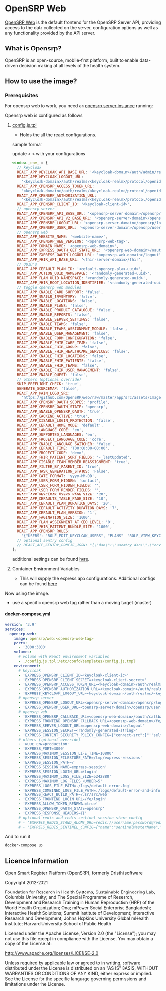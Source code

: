 # OpenSRP Web

[OpenSRP Web](https://github.com/opensrp/web) is the default frontend for the OpenSRP Server API, providing access to the data collected on the server, configuration options as well as any functionality provided by the API server.

## What is Opensrp?

OpenSRP is an open-source, mobile-first platform, built to enable data-driven decision making at all levels of the health system.

## How to use the image?

### Prerequisites

For opensrp web to work, you need an [opensrp server instance](https://hub.docker.com/r/opensrp/opensrp-server-web) running:

Opensrp web is configured as follows:

1. [config.js.tpl](https://github.com/opensrp/web/blob/master/app/public/config.js)

   - Holds the all the react configurations.

   sample format

   update `< >` with your configurations

   ```js
   window._env_ = {
     // keycloak
     REACT_APP_KEYCLOAK_API_BASE_URL: '<keycloak-domain>/auth/admin/realms/<keycloak-realm>',
     REACT_APP_KEYCLOAK_LOGOUT_URL:
       '<keycloak-domain>/auth/realms/<keycloak-realm>/protocol/openid-connect/logout',
     REACT_APP_OPENSRP_ACCESS_TOKEN_URL:
       '<keycloak-domain>/auth/realms/<keycloak-realm>/protocol/openid-connect/token',
     REACT_APP_OPENSRP_AUTHORIZATION_URL:
       '<keycloak-domain>/auth/realms/<keycloak-realm>/protocol/openid-connect/auth',
     REACT_APP_OPENSRP_CLIENT_ID: '<keycloak-client-id>',
     // opensrp server
     REACT_APP_OPENSRP_API_BASE_URL: '<opensrp-server-domain>/opensrp/rest/',
     REACT_APP_OPENSRP_API_V2_BASE_URL: '<opensrp-server-domain>/opensrp/rest/v2/',
     REACT_APP_OPENSRP_LOGOUT_URL: '<opensrp-server-domain>/opensrp/logout.do',
     REACT_APP_OPENSRP_USER_URL: '<opensrp-server-domain>/opensrp/user-details/',
     // opensrp web
     REACT_APP_WEBSITE_NAME: '<website-name>',
     REACT_APP_OPENSRP_WEB_VERSION: '<opensrp-web-tag>',
     REACT_APP_DOMAIN_NAME: '<opensrp-web-domain>',
     REACT_APP_EXPRESS_OAUTH_GET_STATE_URL: '<opensrp-web-domain>/oauth/state',
     REACT_APP_EXPRESS_OAUTH_LOGOUT_URL: '<opensrp-web-domain>/logout',
     REACT_APP_FHIR_API_BASE_URL: '<fhir-server-domain>/fhir',
     // UUID's
     REACT_APP_DEFAULT_PLAN_ID: '<default-opensrp-plan-uuid>',
     REACT_APP_ACTION_UUID_NAMESPACE: '<randomly-generated-uuid>',
     REACT_APP_PLAN_UUID_NAMESPACE: '<randomly-generated-uuid>',
     REACT_APP_FHIR_ROOT_LOCATION_IDENTIFIER: '<randomly-generated-uuid>',
     // toggle opensrp web modules
     REACT_APP_ENABLE_CARD_SUPPORT: 'false',
     REACT_APP_ENABLE_INVENTORY: 'false',
     REACT_APP_ENABLE_LOCATIONS: 'false',
     REACT_APP_ENABLE_PLANS: 'false',
     REACT_APP_ENABLE_PRODUCT_CATALOGUE: 'false',
     REACT_APP_ENABLE_REPORTS: 'false',
     REACT_APP_ENABLE_SERVER_SETTINGS: 'false',
     REACT_APP_ENABLE_TEAMS: 'false',
     REACT_APP_ENABLE_TEAMS_ASSIGNMENT_MODULE: 'false',
     REACT_APP_ENABLE_USER_MANAGEMENT: 'false',
     REACT_APP_ENABLE_FORM_CONFIGURATION: 'false',
     REACT_APP_ENABLE_FHIR_CARE_TEAM: 'false',
     REACT_APP_ENABLE_FHIR_GROUP: 'false',
     REACT_APP_ENABLE_FHIR_HEALTHCARE_SERVICES: 'false',
     REACT_APP_ENABLE_FHIR_LOCATIONS: 'false',
     REACT_APP_ENABLE_FHIR_PATIENTS: 'false',
     REACT_APP_ENABLE_FHIR_TEAMS: 'false',
     REACT_APP_ENABLE_FHIR_USER_MANAGEMENT: 'false',
     REACT_APP_ENABLE_QUEST: 'false',
     // others (optional override)
     SKIP_PREFLIGHT_CHECK: 'true',
     GENERATE_SOURCEMAP: 'false',
     REACT_APP_MAIN_LOGO_SRC:
       'https://github.com/OpenSRP/web/raw/master/app/src/assets/images/opensrp-logo-color.png',
     REACT_APP_OPENSRP_OAUTH_SCOPES: 'profile',
     REACT_APP_OPENSRP_OAUTH_STATE: 'opensrp',
     REACT_APP_ENABLE_OPENSRP_OAUTH: 'true',
     REACT_APP_BACKEND_ACTIVE: 'true',
     REACT_APP_DISABLE_LOGIN_PROTECTION: 'false',
     REACT_APP_DEFAULT_HOME_MODE: 'default',
     REACT_APP_LANGUAGE_CODE: 'en',
     REACT_APP_SUPPORTED_LANGUAGES: 'en',
     REACT_APP_PROJECT_LANGUAGE_CODE: 'core',
     REACT_APP_ENABLE_LANGUAGE_SWITCHER: 'false',
     REACT_APP_DEFAULT_TIME: 'T00:00:00+00:00',
     REACT_APP_PROJECT_CODE: 'demo',
     REACT_APP_FHIR_PATIENT_SORT_FIELDS: '-_lastUpdated',
     REACT_APP_DISABLE_TEAM_MEMBER_REASSIGNMENT: 'true',
     REACT_APP_FILTER_BY_PARENT_ID: 'true',
     REACT_APP_TASK_GENERATION_STATUS: 'False',
     REACT_APP_DATE_FORMAT: 'yyyy-MM-DD',
     REACT_APP_USER_FORM_HIDDEN: 'contact',
     REACT_APP_USER_FORM_HIDDEN_FIELDS: '',
     REACT_APP_USER_FORM_RENDER_FIELDS: '',
     REACT_APP_KEYCLOAK_USERS_PAGE_SIZE: '20',
     REACT_APP_DEFAULTS_TABLE_PAGE_SIZE: '10',
     REACT_APP_DEFAULT_PLAN_DURATION_DAYS: '20',
     REACT_APP_DEFAULT_ACTIVITY_DURATION_DAYS: '7',
     REACT_APP_DEFAULT_PLAN_VERSION: '1',
     REACT_APP_PAGINATION_SIZE: '1000',
     REACT_APP_PLAN_ASSIGNMENT_AT_GEO_LEVEL: '0',
     REACT_APP_FHIR_PATIENT_BUNDLE_SIZE: '1000',
     REACT_APP_OPENSRP_ROLES:
       '{"USERS": "ROLE_EDIT_KEYCLOAK_USERS", "PLANS": "ROLE_VIEW_KEYCLOAK_USERS", "LOCATIONS": "ROLE_VIEW_KEYCLOAK_USERS", "CARD_SUPPORT": "ROLE_VIEW_KEYCLOAK_USERS", "INVENTORY": "ROLE_VIEW_KEYCLOAK_USERS", "TEAMS": "ROLE_VIEW_KEYCLOAK_USERS", "PRODUCT_CATALOGUE": "ROLE_VIEW_KEYCLOAK_USERS", "FORM_CONFIGURATION": "ROLE_VIEW_KEYCLOAK_USERS", "CARE_TEAM": "ROLE_VIEW_KEYCLOAK_USERS", "SERVER_SETTINGS": "ROLE_VIEW_KEYCLOAK_USERS", "QUEST": "ROLE_VIEW_KEYCLOAK_USERS", "MANAGE_REPORTS": "ROLE_MANAGE_REPORTS", "DISTRICT_REPORT": "ROLE_DISTRICT_REPORT"}',
     // optional sentry config
     // REACT_APP_SENTRY_CONFIG_JSON: "{\"dsn\":\"<sentry-dsn>\",\"environment\":\"<sentry-environment>\",\"release\":\"<app-release-version>\",\"release-name\":\"<app-release-name>\",\"release-namespace\":\"<app-release-namespace>\",\"tags\":{}}",
   };
   ```

   additional settings can be found [here](https://github.com/opensrp/web/blob/master/app/.env.sample).

2. Container Environment Variables
   - This will supply the express app configurations. Additional configs can be found [here](https://github.com/onaio/express-server/blob/master/.env.sample)

Now using the image.

- use a specific opensrp web tag rather than a moving target (master)

#### docker-compose.yml

```yaml
version: '3.9'
services:
  opensrp-web:
    image: opensrp/web:<opensrp-web-tag>
    ports:
      - '3000:3000'
    volumes:
      # volume with React environment variables
      - ./config.js.tpl:/etc/confd/templates/config.js.tmpl
    environment:
      # keycloak
      - 'EXPRESS_OPENSRP_CLIENT_ID=<keycloak-client-id>'
      - 'EXPRESS_OPENSRP_CLIENT_SECRET=<keycloak-client-secret>'
      - 'EXPRESS_OPENSRP_ACCESS_TOKEN_URL=<keycloak-domain>/auth/realms/<keycloak-realm>/protocol/openid-connect/token'
      - 'EXPRESS_OPENSRP_AUTHORIZATION_URL=<keycloak-domain>/auth/realms/<keycloak-realm>/protocol/openid-connect/auth'
      - 'EXPRESS_KEYCLOAK_LOGOUT_URL=<keycloak-domain>/auth/realms/<keycloak-realm>/protocol/openid-connect/logout'
      # opensrp server
      - 'EXPRESS_OPENSRP_LOGOUT_URL=<opensrp-server-domain>/opensrp/logout.do'
      - 'EXPRESS_OPENSRP_USER_URL=<opensrp-server-domain>/opensrp/user-details/'
      # opensrp web
      - 'EXPRESS_OPENSRP_CALLBACK_URL=<opensrp-web-domain>/oauth/callback/OpenSRP/'
      - 'EXPRESS_FRONTEND_OPENSRP_CALLBACK_URL=<opensrp-web-domain>/fe/oauth/callback/opensrp'
      - 'EXPRESS_SERVER_LOGOUT_URL=<opensrp-web-domain>/logout'
      - 'EXPRESS_SESSION_SECRET=<randomly-generated-string>'
      - 'EXPRESS_CONTENT_SECURITY_POLICY_CONFIG={"connect-src":["''self''","<optional-sentry-domain>","<keycloak-domain>","<opensrp-server-domain>"],"default-src":["''self''"],"img-src":["''self''","https://github.com/OpenSRP/","https://*.githubusercontent.com/OpenSRP/"],"script-src":["''self''","''unsafe-inline''"]}'
      # others (optional override)
      - 'NODE_ENV=production'
      - 'EXPRESS_PORT=3000'
      - 'EXPRESS_MAXIMUM_SESSION_LIFE_TIME=10800'
      - 'EXPRESS_SESSION_FILESTORE_PATH=/tmp/express-sessions'
      - 'EXPRESS_SESSION_PATH=/'
      - 'EXPRESS_SESSION_NAME=express-session'
      - 'EXPRESS_SESSION_LOGIN_URL=/login'
      - 'EXPRESS_MAXIMUM_LOGS_FILE_SIZE=5242880'
      - 'EXPRESS_MAXIMUM_LOG_FILES_NUMBER=5'
      - 'EXPRESS_LOGS_FILE_PATH=./logs/default-error.log'
      - 'EXPRESS_COMBINED_LOGS_FILE_PATH=./logs/default-error-and-info.log'
      - 'EXPRESS_REACT_BUILD_PATH=/usr/src/web'
      - 'EXPRESS_FRONTEND_LOGIN_URL=/fe/login'
      - 'EXPRESS_ALLOW_TOKEN_RENEWAL=true'
      - 'EXPRESS_OPENSRP_OAUTH_STATE=opensrp'
      - 'EXPRESS_RESPONSE_HEADERS={}'
      # optional redis and redis sentinel session store config
      # - 'EXPRESS_REDIS_STAND_ALONE_URL=redis://username:password@redis-domain:port/db'
      # - 'EXPRESS_REDIS_SENTINEL_CONFIG={"name":"sentinelMasterName","sentinelPassword":"sentinelMasterPassword","sentinels":[{"host":"sentinel-node-1-domain","port":"12345"},{"host":"sentinel-node-2-domain","port":"12345"},{"host":"sentinel-node-3-domain","port":"12345"}]}'
```

And to run it

```bash
docker-compose up
```

## Licence Information

Open Smart Register Platform (OpenSRP), formerly Dristhi software

Copyright 2012-2021

Foundation for Research in Health Systems; Sustainable Engineering Lab; Columbia University; and The Special Programme of Research,
Development and Research Training in Human Reproduction (HRP) of the World Health Organization; Ona; mPower Social Enterprise Bangladesh;
Interactive Health Solutions; Summit Institute of Development; Interactive Research and Development; Johns Hopkins University Global
mHealth Institute; Harvard University School of Public Health

Licensed under the Apache License, Version 2.0 (the "License"); you may not use this file except in compliance with the License. You may obtain a copy of the License at:

<http://www.apache.org/licenses/LICENSE-2.0>

Unless required by applicable law or agreed to in writing, software distributed under the License is distributed on an "AS IS" BASIS, WITHOUT WARRANTIES OR CONDITIONS OF ANY KIND, either express or implied. See the License for the specific language governing permissions and limitations under the License.
